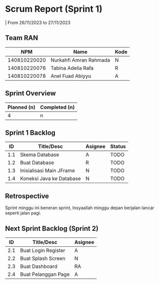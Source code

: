 # Scrum Report (Sprint 1)
| From 26/11/2023 to 27/11/2023

## Team RAN
| NPM           | Name        | Kode |
| ------------- |-------------|------|
| 140810220020  | Nurkahfi Amran Rahmada    | N |
| 140810220076  | Tabina Adelia Rafa    | R |
| 140810220078  | Anel Fuad Abiyyu | A |

## Sprint Overview
| Planned (n)   | Completed (n) |
| ------------- |-------------- |
| 4             | n             |

## Sprint 1 Backlog

| ID  | Title/Desc | Asignee | Status |
| --- | ---------- | ------- | ------ |
| 1.1 | Skema Database | A | TODO |
| 1.2 | Buat Database | R | TODO |
| 1.3 | Inisialisasi Main JFrame | N | TODO |
| 1.4 | Koneksi Java ke Database | N | TODO |

## Retrospective 

Sprint minggu ini beneran sprint, Insyaallah minggu depan berjalan lancar seperti jalan pagi.

## Next Sprint Backlog (Sprint 2)
| ID  | Title/Desc | Asignee | 
| --- | ---------- | ------- | 
| 2.1 | Buat Login Register | A | 
| 2.2 | Buat Splash Screen | N | 
| 2.3 | Buat Dashboard | RA | 
| 2.4 | Buat Pelanggan Page | A 
